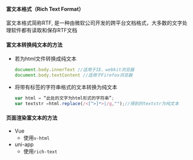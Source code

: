 #### 富文本格式（Rich Text Format）

富文本格式简称RTF, 是一种由微软公司开发的跨平台文档格式，大多数的文字处理软件都有读取和保存RTF文档

#### 富文本转换纯文本的方法

- 若为html文件转换成纯文本

  ```javascript
  document.body.innerText //适用于IE、webkit浏览器
  document.body.textContent //适用于Firefox浏览器
  ```

- 将带有标签的字符串格式的文本转换为纯文本

  ```javascript
  var html = “此处的文字为html形式的字符串”;
  var textstr =html.replace(/<[^>]*>|/g,"");//得到的textstr为纯文本 
  ```

#### 页面渲染富文本的方法

- Vue
  - 使用`v-html`
- uni-app
  - 使用`rich-text`

